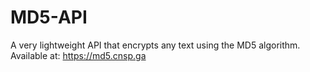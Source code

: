 # MD5-API
A very lightweight API that encrypts any text using the MD5 algorithm. Available at: https://md5.cnsp.ga 
